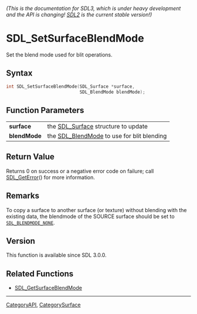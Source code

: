 ###### (This is the documentation for SDL3, which is under heavy development and the API is changing! [SDL2](https://wiki.libsdl.org/SDL2/) is the current stable version!)
# SDL_SetSurfaceBlendMode

Set the blend mode used for blit operations.

## Syntax

```c
int SDL_SetSurfaceBlendMode(SDL_Surface *surface,
                            SDL_BlendMode blendMode);

```

## Function Parameters

|                   |                                                             |
| ----------------- | ----------------------------------------------------------- |
| **surface**       | the [SDL_Surface](SDL_Surface.md) structure to update          |
| **blendMode**     | the [SDL_BlendMode](SDL_BlendMode.md) to use for blit blending |

## Return Value

Returns 0 on success or a negative error code on failure; call
[SDL_GetError](SDL_GetError.md)() for more information.

## Remarks

To copy a surface to another surface (or texture) without blending with the
existing data, the blendmode of the SOURCE surface should be set to
[`SDL_BLENDMODE_NONE`](SDL_BLENDMODE_NONE).

## Version

This function is available since SDL 3.0.0.

## Related Functions

* [SDL_GetSurfaceBlendMode](SDL_GetSurfaceBlendMode.md)

----
[CategoryAPI](CategoryAPI.md), [CategorySurface](CategorySurface.md)
